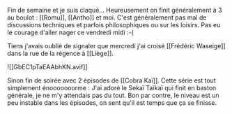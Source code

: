 Fin de semaine et je suis claqué... Heureusement on finit généralement à 3 au boulot : [[Romu]], [[Antho]] et moi. C'est généralement pas mal de discussions techniques et parfois philosophiques ou sur les loisirs. Pas eu le courage d'aller nager ce vendredi midi :-(

Tiens j'avais oublié de signaler que mercredi j'ai croisé [[Frédéric Waseige]] dans la rue de la régence à [[Liège]].

![[GbEC1pTaEAAbhKN.avif]]

Sinon fin de soirée avec 2 épisodes de [[Cobra Kaï]]. Cette série est tout simplement énooooooorme : J'ai adoré le Sekaï Taïkaï qui finit en baston générale, je ne m'y attendais pas du tout. Bon par contre, le niveau est un peu instable dans les épisodes, on sent qu'il est temps que ça se finisse.

